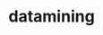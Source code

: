 # datamining
<!-- All images are attained from https://datingnmore.com/ dated from 06/2012 to 12/2018. -->

<!-- Images are attained from running image_scraper.ipynb -->